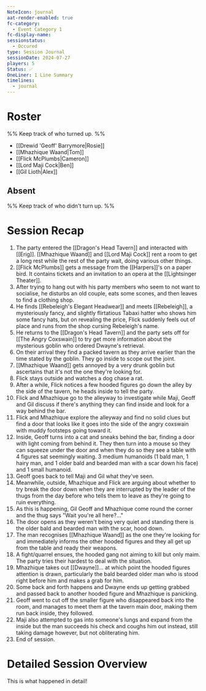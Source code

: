 ```yaml
---
NoteIcon: journal
aat-render-enabled: true
fc-category:
  - Event Category 1
fc-display-name: 
sessionstatus:
  - Occured
type: Session Journal
sessionDate: 2024-07-27
players: 5
Status: ✅
OneLiner: 1 Line Summary
timelines:
  - journal
---
```




# Roster 

%% Keep track of who turned up. %%

- [[Drewid 'Geoff' Barrymore|Rosie]]
- [[Mhazhique Waand|Tom]]
- [[Flick McPlumbs|Cameron]]
- [[Lord Maji Cock|Ben]]
- [[Gil Lioth|Alex]]

## Absent

%% Keep track of who didn't turn up. %%

# Session Recap

1. The party entered the [[Dragon's Head Tavern]] and interacted with [[Erig]]. [[Mhazhique Waand]] and [[Lord Maji Cock]] rent a room to get a long rest while the rest of the party wait, doing various other things.
2. [[Flick McPlumbs]] gets a message from the [[Harpers]]'s on a paper bird. It contains tickets and an invitation to an opera at the [[Lightsinger Theater]]. 
3. After trying to hang out with his party members who seem to not want to socialise, he disturbs an old couple, eats some scones, and then leaves to find a clothing shop.
4. He finds [[Rebeleigh's Elegant Headwear]] and meets [[Rebeleigh]], a mysteriously fancy, and slightly flirtatious Tabaxi hatter who shows him some fancy hats, but on revealing the price, Flick suddenly feels out of place and runs from the shop cursing Rebeleigh's name.
5. He returns to the [[Dragon's Head Tavern]] and the party sets off for [[The Angry Coxswain]] to try get more information about the mysterious goblin who ordered Dwayne's retrieval. 
6. On their arrival they find a packed tavern as they arrive earlier than the time stated by the goblin. They go inside to scope out the joint. 
7. [[Mhazhique Waand]] gets annoyed by a very drunk goblin but ascertains that it's not the one they're looking for.
8. Flick stays outside and watches a dog chase a rat.
9. After a while, Flick notices a few hooded figures go down the alley by the side of the tavern, he heads inside to tell the party.
10. Flick and Mhazhique go to the alleyway to investigate while Maji, Geoff and Gil discuss if there's anything they can find inside and look for a way behind the bar.
11. Flick and Mhazhique explore the alleyway and find no solid clues but find a door that looks like it goes into the side of the angry coxswain with muddy footsteps going toward it. 
12. Inside, Geoff turns into a cat and sneaks behind the bar, finding a door with light coming from behind it. They then turn into a mouse so they can squeeze under the door and when they do so they see a table with 4 figures sat seemingly waiting. 3 medium humanoids (1 bald man, 1 hairy man, and 1 older bald and bearded man with a scar down his face) and 1 small humanoid.
13. Geoff goes back to tell Maji and Gil what they've seen.
14. Meanwhile, outside, Mhazhique and Flick are arguing about whether to try break the door down when they are interrupted by the leader of the thugs from the day before who tells them to leave as they're going to ruin everything. 
15. As this is happening, Gil Geoff and Mhazhique come round the corner and the thug says "Wait you're all here?..."
16. The door opens as they weren't being very quiet and standing there is the older bald and bearded man with the scar, hood down. 
17. The man recognises [[Mhazhique Waand]] as the one they're looking for and immediately informs the other hooded figures and they all get up from the table and ready their weapons. 
18. A fight/quarrel ensues, the hooded gang not aiming to kill but only maim. The party tries their hardest to deal with the situation.
19. Mhazhique takes out [[Dwayne]]... at which point the hooded figures attention is drawn, particularly the bald bearded older man who is stood right before him and makes a grab for him.
20. Some back and forth happens and Dwayne ends up getting grabbed and passed back to another hooded figure and Mhazhique is panicking. 
21. Geoff went to cut off the smaller figure who disappeared back into the room, and manages to meet them at the tavern main door, making them run back inside, they followed.
22. Maji also attempted to gas into someone's lungs and expand from the inside but the man succeeds his check and coughs him out instead, still taking damage however, but not obliterating him. 
23. End of session.

# Detailed Session Overview

This is what happened in detail! 